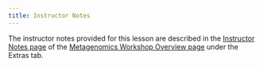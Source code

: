 ```yaml
---
title: Instructor Notes
---
```


The instructor notes provided for this lesson are described in the [Instructor Notes page](https://carpentries-lab.github.io/metagenomics-workshop/guide/index.html) of the [Metagenomics Workshop Overview page](https://carpentries-lab.github.io/metagenomics-workshop/) under the Extras tab.


